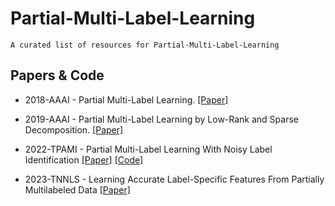 # Partial-Multi-Label-Learning
    A curated list of resources for Partial-Multi-Label-Learning
## Papers & Code
* 2018-AAAI - Partial Multi-Label Learning. [[Paper]](https://aaai.org/papers/11644-partial-multi-label-learning/)
- 2019-AAAI - Partial Multi-Label Learning by Low-Rank and Sparse Decomposition. [[Paper]](https://aaai.org/papers/05016-partial-multi-label-learning-by-low-rank-and-sparse-decomposition/)
* 2022-TPAMI - Partial Multi-Label Learning With Noisy Label Identification [[Paper]](https://ieeexplore.ieee.org/abstract/document/9354590) [[Code]](http://milkxie.github.io/code/PMLNIcode.zip)
- 2023-TNNLS - Learning Accurate Label-Specific Features From Partially Multilabeled Data [[Paper]](https://ieeexplore.ieee.org/document/10043663)
